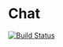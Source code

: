 # Chat
[![Build Status](https://travis-ci.org/k4dima/chat.svg?branch=master)](https://travis-ci.org/k4dima/chat)